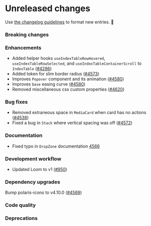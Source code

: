 # Unreleased changes

Use [the changelog guidelines](https://git.io/polaris-changelog-guidelines) to format new entries. 💜

### Breaking changes

### Enhancements

- Added helper hooks `useIndexTableRowHovered`, `useIndexTableRowSelected`, and `useIndexTableContainerScroll` to `IndexTable` ([#4286](https://github.com/Shopify/polaris-react/pull/4286))
- Added token for slim border radius ([#4573](https://github.com/Shopify/polaris-react/pull/4573))
- Improves `Popover` component and its animation ([#4580](https://github.com/Shopify/polaris-react/pull/4580))
- Improves `base` easing curve ([#4580](https://github.com/Shopify/polaris-react/pull/4580))
- Removed miscellaneous css custom properties ([#4620](https://github.com/Shopify/polaris-react/pull/4620))

### Bug fixes

- Removed extraneous space in `MediaCard` when card has no actions ([#4538](https://github.com/Shopify/polaris-react/pull/4538))
- Fixed a bug in `Stack` where vertical spacing was off ([#4572](https://github.com/Shopify/polaris-react/pull/4572))

### Documentation

- Fixed typo in `DropZone` documentation [4566](https://github.com/Shopify/polaris-react/pull/4566)

### Development workflow

- Updated Loom to v1 ([#950](https://github.com/Shopify/global-nav/pull/950))

### Dependency upgrades

Bump polaris-icons to v4.10.0 ([#4569](https://github.com/Shopify/polaris-react/pull/4569))

### Code quality

### Deprecations
